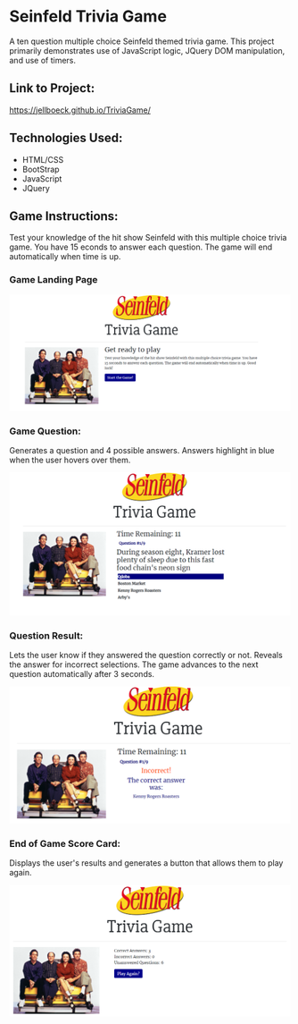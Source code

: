 # Seinfeld Trivia Game

A ten question multiple choice Seinfeld themed trivia game. This project primarily demonstrates use of JavaScript logic, JQuery DOM manipulation, and use of timers.

## Link to Project:

https://jellboeck.github.io/TriviaGame/

## Technologies Used:

- HTML/CSS
- BootStrap
- JavaScript
- JQuery

## Game Instructions:

Test your knowledge of the hit show Seinfeld with this multiple choice trivia game. You have 15 econds to answer each question. The game will end automatically when time is up.

### Game Landing Page

![Image of the Trivia Game Landing Page](/Assets/Images/game-landing-page.PNG)

### Game Question:

Generates a question and 4 possible answers. Answers highlight in blue when the user hovers over them.

![Image of a Game Questions](/Assets/Images/game-question.PNG)

### Question Result:

Lets the user know if they answered the question correctly or not. Reveals the answer for incorrect selections. The game advances to the next question automatically after 3 seconds.

![Image of the question result](/Assets/Images/question-result.PNG)


### End of Game Score Card:

Displays the user's results and generates a button that allows them to play again.

![Image of the end of game scorecard](/Assets/Images/end-game.PNG)